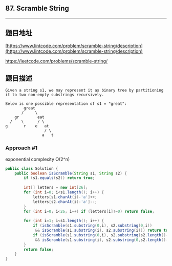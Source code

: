 ## 87. Scramble String

----
## 题目地址

[https://www.lintcode.com/problem/scramble-string/description](https://www.lintcode.com/problem/scramble-string/description)

https://leetcode.com/problems/scramble-string/

## 题目描述

```text
Given a string s1, we may represent it as binary tree by partitioning it to two non-empty substrings recursively.

Below is one possible representation of s1 = "great":
        great
       /     \
    gr        eat
  /    \      / \
g       r    e   at
                 / \
                a   t
```

### Approach #1

exponential complexity O(2^n)

```java
public class Solution {
    public boolean isScramble(String s1, String s2) {
        if (s1.equals(s2)) return true; 
        
        int[] letters = new int[26];
        for (int i=0; i<s1.length(); i++) {
            letters[s1.charAt(i)-'a']++;
            letters[s2.charAt(i)-'a']--;
        }
        for (int i=0; i<26; i++) if (letters[i]!=0) return false;
    
        for (int i=1; i<s1.length(); i++) {
            if (isScramble(s1.substring(0,i), s2.substring(0,i)) 
             && isScramble(s1.substring(i), s2.substring(i))) return true;
            if (isScramble(s1.substring(0,i), s2.substring(s2.length()-i)) 
             && isScramble(s1.substring(i), s2.substring(0,s2.length()-i))) return true;
        }
        return false;
    }
}
```

